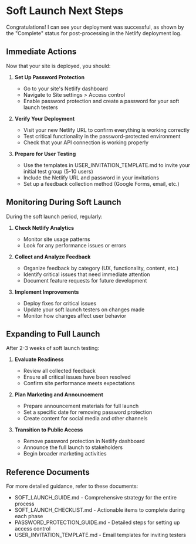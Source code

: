# Soft Launch Next Steps

Congratulations! I can see your deployment was successful, as shown by the "Complete" status for post-processing in the Netlify deployment log.

## Immediate Actions

Now that your site is deployed, you should:

1. **Set Up Password Protection**
   - Go to your site's Netlify dashboard
   - Navigate to Site settings > Access control
   - Enable password protection and create a password for your soft launch testers

2. **Verify Your Deployment**
   - Visit your new Netlify URL to confirm everything is working correctly
   - Test critical functionality in the password-protected environment
   - Check that your API connection is working properly

3. **Prepare for User Testing**
   - Use the templates in USER_INVITATION_TEMPLATE.md to invite your initial test group (5-10 users)
   - Include the Netlify URL and password in your invitations
   - Set up a feedback collection method (Google Forms, email, etc.)

## Monitoring During Soft Launch

During the soft launch period, regularly:

1. **Check Netlify Analytics**
   - Monitor site usage patterns
   - Look for any performance issues or errors

2. **Collect and Analyze Feedback**
   - Organize feedback by category (UX, functionality, content, etc.)
   - Identify critical issues that need immediate attention
   - Document feature requests for future development

3. **Implement Improvements**
   - Deploy fixes for critical issues
   - Update your soft launch testers on changes made
   - Monitor how changes affect user behavior

## Expanding to Full Launch

After 2-3 weeks of soft launch testing:

1. **Evaluate Readiness**
   - Review all collected feedback
   - Ensure all critical issues have been resolved
   - Confirm site performance meets expectations

2. **Plan Marketing and Announcement**
   - Prepare announcement materials for full launch
   - Set a specific date for removing password protection
   - Create content for social media and other channels

3. **Transition to Public Access**
   - Remove password protection in Netlify dashboard
   - Announce the full launch to stakeholders
   - Begin broader marketing activities

## Reference Documents

For more detailed guidance, refer to these documents:

- SOFT_LAUNCH_GUIDE.md - Comprehensive strategy for the entire process
- SOFT_LAUNCH_CHECKLIST.md - Actionable items to complete during each phase
- PASSWORD_PROTECTION_GUIDE.md - Detailed steps for setting up access control
- USER_INVITATION_TEMPLATE.md - Email templates for inviting testers
